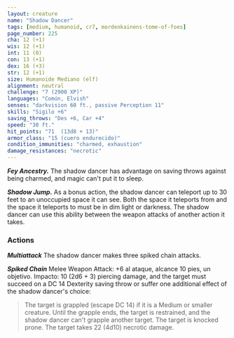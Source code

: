 ```yaml
---
layout: creature
name: "Shadow Dancer"
tags: [medium, humanoid, cr7, mordenkainens-tome-of-foes]
page_number: 225
cha: 12 (+1)
wis: 12 (+1)
int: 11 (0)
con: 13 (+1)
dex: 16 (+3)
str: 12 (+1)
size: Humanoide Mediano (elf)
alignment: neutral
challenge: "7 (2900 XP)"
languages: "Común, Elvish"
senses: "darkvision 60 ft., passive Perception 11"
skills: "Sigilo +6"
saving_throws: "Des +6, Car +4"
speed: "30 ft."
hit_points: "71  (13d8 + 13)"
armor_class: "15 (cuero endurecido)"
condition_immunities: "charmed, exhaustion"
damage_resistances: "necrotic"
---
```


***Fey Ancestry.*** The shadow dancer has advantage on saving throws against being charmed, and magic can't put it to sleep.

***Shadow Jump.*** As a bonus action, the shadow dancer can teleport up to 30 feet to an unoccupied space it can see. Both the space it teleports from and the space it teleports to must be in dim light or darkness. The shadow dancer can use this ability between the weapon attacks of another action it takes.

### Actions

***Multiattack*** The shadow dancer makes three spiked chain attacks.

***Spiked Chain*** Melee Weapon Attack: +6 al ataque, alcance 10 pies, un objetivo. Impacto: 10 (2d6 + 3) piercing damage, and the target must succeed on a DC 14 Dexterity saving throw or suffer one additional effect of the shadow dancer's choice:
> The target is grappled (escape DC 14) if it is a Medium or smaller creature. Until the grapple ends, the target is restrained, and the shadow dancer can't grapple another target.
> The target is knocked prone.
> The target takes 22 (4d10) necrotic damage.